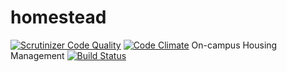 homestead
=========
[![Scrutinizer Code Quality](https://scrutinizer-ci.com/g/AppStateESS/homestead/badges/quality-score.png?s=d4e5a31be92390a264c73c4282dd8cfb9c36400b)](https://scrutinizer-ci.com/g/AppStateESS/homestead/)
[![Code Climate](https://codeclimate.com/github/AppStateESS/homestead/badges/gpa.svg)](https://codeclimate.com/github/AppStateESS/homestead)
On-campus Housing Management
[![Build Status](https://travis-ci.org/AppStateESS/homestead.svg)](https://travis-ci.org/AppStateESS/homestead)
